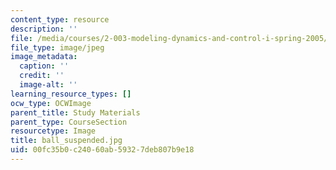 ```yaml
---
content_type: resource
description: ''
file: /media/courses/2-003-modeling-dynamics-and-control-i-spring-2005/00fc35b0c24060ab59327deb807b9e18_ball_suspended.jpg
file_type: image/jpeg
image_metadata:
  caption: ''
  credit: ''
  image-alt: ''
learning_resource_types: []
ocw_type: OCWImage
parent_title: Study Materials
parent_type: CourseSection
resourcetype: Image
title: ball_suspended.jpg
uid: 00fc35b0-c240-60ab-5932-7deb807b9e18
---
```

